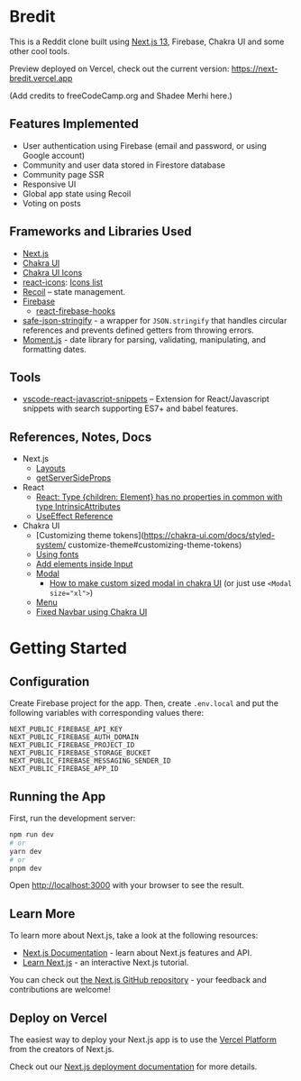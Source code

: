 # Bredit

This is a Reddit clone built using [Next.js 13](https://nextjs.org/), Firebase, Chakra UI and some other cool tools.

Preview deployed on Vercel, check out the current version: https://next-bredit.vercel.app

(Add credits to freeCodeCamp.org and Shadee Merhi here.)

## Features Implemented

- User authentication using Firebase (email and password, or using Google account)
- Community and user data stored in Firestore database
- Community page SSR
- Responsive UI
- Global app state using Recoil
- Voting on posts

## Frameworks and Libraries Used

- [Next.js](https://nextjs.org/)
- [Chakra UI](https://chakra-ui.com/)
- [Chakra UI Icons](https://chakra-ui.com/getting-started/cra-guide#using-chakra-icons)
- [react-icons](https://www.npmjs.com/package/react-icons): [Icons list](https://react-icons.github.io/react-icons/)
- [Recoil](https://recoiljs.org/) – state management.
- [Firebase](https://console.firebase.google.com/)
  - [react-firebase-hooks](https://www.npmjs.com/package/react-firebase-hooks)
- [safe-json-stringify](https://www.npmjs.com/package/safe-json-stringify) - a wrapper for `JSON.stringify` that handles circular references and prevents defined getters from throwing errors.
- [Moment.js](https://www.npmjs.com/package/moment) - date library for parsing, validating, manipulating, and formatting dates.

## Tools

- [vscode-react-javascript-snippets](https://github.com/ults-io/vscode-react-javascript-snippets) – Extension for React/Javascript snippets with search supporting ES7+ and babel features.

## References, Notes, Docs

- Next.js
  - [Layouts](https://nextjs.org/docs/app/building-your-application/routing/pages-and-layouts#layouts)
  - [getServerSideProps](https://nextjs.org/docs/pages/building-your-application/data-fetching/get-server-side-props)
- React
  - [React: Type {children: Element} has no properties in common with type IntrinsicAttributes](https://bobbyhadz.com/blog/react-type-children-has-no-properties-in-common)
  - [UseEffect Reference](https://react.dev/reference/react/useEffect#reference)
- Chakra UI
  - [Customizing theme tokens](https://chakra-ui.com/docs/styled-system/
    customize-theme#customizing-theme-tokens)
  - [Using fonts](https://chakra-ui.com/community/recipes/using-fonts)
  - [Add elements inside Input](https://chakra-ui.com/docs/components/input/usage#add-elements-inside-input)
  - [Modal](https://chakra-ui.com/docs/components/modal/usage#usage)
    - [How to make custom sized modal in chakra UI](https://stackoverflow.com/questions/70040397/how-to-make-custom-sized-modal-in-chakra-ui) (or just use `<Modal size="xl">`)
  - [Menu](https://chakra-ui.com/docs/components/menu/usage#usage)
  - [Fixed Navbar using Chakra UI](https://dev.to/shriram27/fixed-navbar-using-chakra-ui-4i7b)

# Getting Started

## Configuration

Create Firebase project for the app. Then, create `.env.local` and put the following variables with corresponding values there:

```
NEXT_PUBLIC_FIREBASE_API_KEY
NEXT_PUBLIC_FIREBASE_AUTH_DOMAIN
NEXT_PUBLIC_FIREBASE_PROJECT_ID
NEXT_PUBLIC_FIREBASE_STORAGE_BUCKET
NEXT_PUBLIC_FIREBASE_MESSAGING_SENDER_ID
NEXT_PUBLIC_FIREBASE_APP_ID
```

## Running the App

First, run the development server:

```bash
npm run dev
# or
yarn dev
# or
pnpm dev
```

Open [http://localhost:3000](http://localhost:3000) with your browser to see the result.

## Learn More

To learn more about Next.js, take a look at the following resources:

- [Next.js Documentation](https://nextjs.org/docs) - learn about Next.js features and API.
- [Learn Next.js](https://nextjs.org/learn) - an interactive Next.js tutorial.

You can check out [the Next.js GitHub repository](https://github.com/vercel/next.js/) - your feedback and contributions are welcome!

## Deploy on Vercel

The easiest way to deploy your Next.js app is to use the [Vercel Platform](https://vercel.com/new?utm_medium=default-template&filter=next.js&utm_source=create-next-app&utm_campaign=create-next-app-readme) from the creators of Next.js.

Check out our [Next.js deployment documentation](https://nextjs.org/docs/deployment) for more details.
